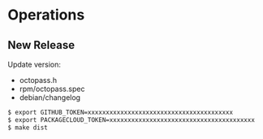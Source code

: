 Operations
==

New Release
--

Update version:

- octopass.h
- rpm/octopass.spec
- debian/changelog

```sh
$ export GITHUB_TOKEN=xxxxxxxxxxxxxxxxxxxxxxxxxxxxxxxxxxxxxxxx
$ export PACKAGECLOUD_TOKEN=xxxxxxxxxxxxxxxxxxxxxxxxxxxxxxxxxxxxxxxx
$ make dist
```

